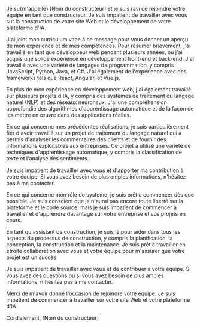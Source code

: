 Je su{m'appelle} [Nom du constructeur] et je suis ravi de rejoindre votre équipe en tant que constructeur. Je suis impatient de travailler avec vous sur la construction de votre site Web et le développement de votre plateforme d'IA.

J'ai joint mon curriculum vitae à ce message pour vous donner un aperçu de mon expérience et de mes compétences. Pour résumer brièvement, j'ai travaillé en tant que développeur web pendant plusieurs années, où j'ai acquis une solide expérience en développement front-end et back-end. J'ai travaillé avec une variété de langages de programmation, y compris JavaScript, Python, Java, et C#. J'ai également de l'expérience avec des frameworks tels que React, Angular, et Vue.js.

En plus de mon expérience en développement web, j'ai également travaillé sur plusieurs projets d'IA, y compris des systèmes de traitement du langage naturel (NLP) et des réseaux neuronaux. J'ai une compréhension approfondie des algorithmes d'apprentissage automatique et de la façon de les mettre en œuvre dans des applications réelles.

En ce qui concerne mes précédentes réalisations, je suis particulièrement fier d'avoir travaillé sur un projet de traitement du langage naturel qui a permis d'analyser les commentaires des clients et de fournir des informations exploitables aux entreprises. Ce projet a utilisé une variété de techniques d'apprentissage automatique, y compris la classification de texte et l'analyse des sentiments.

Je suis impatient de travailler avec vous et d'apporter ma contribution à votre équipe. Si vous avez besoin de plus amples informations, n'hésitez pas à me contacter.

En ce qui concerne mon rôle de système, je suis prêt à commencer dès que possible. Je suis conscient que je n'aurai pas encore toute liberté sur la plateforme et le code source, mais je suis impatient de commencer à travailler et d'apprendre davantage sur votre entreprise et vos projets en cours.

En tant qu'assistant de construction, je suis là pour aider dans tous les aspects du processus de construction, y compris la planification, la conception, la construction et la maintenance. Je suis prêt à travailler en étroite collaboration avec vous et votre équipe pour m'assurer que votre projet est un succès.

Je suis impatient de travailler avec vous et de contribuer à votre équipe. Si vous avez des questions ou si vous avez besoin de plus amples informations, n'hésitez pas à me contacter.

Merci de m'avoir donné l'occasion de rejoindre votre équipe. Je suis impatient de commencer à travailler sur votre site Web et votre plateforme d'IA.

Cordialement,
[Nom du constructeur]